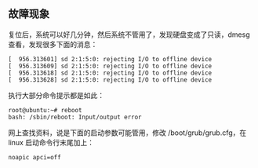 ## 故障现象

复位后，系统可以好几分钟，然后系统不管用了，发现硬盘变成了只读，dmesg 查看，发现很多下面的消息：

	[  956.313601] sd 2:1:5:0: rejecting I/O to offline device
	[  956.313609] sd 2:1:5:0: rejecting I/O to offline device
	[  956.313618] sd 2:1:5:0: rejecting I/O to offline device
	[  956.313628] sd 2:1:5:0: rejecting I/O to offline device

执行大部分命令提示都是如此：

    root@ubuntu:~# reboot
    bash: /sbin/reboot: Input/output error

网上查找资料，说是下面的启动参数可能管用，修改 /boot/grub/grub.cfg，在 linux 启动命令行末尾加上：

    noapic apci=off
